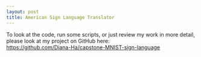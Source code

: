 ```yaml
---
layout: post
title: American Sign Language Translator
---
```


To look at the code, run some scripts, or just review my work in more detail, please look at my project on GitHub here:  
<a href="https://github.com/Diana-Ha/capstone-MNIST-sign-language"> https://github.com/Diana-Ha/capstone-MNIST-sign-language </a>

